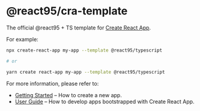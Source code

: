 # @react95/cra-template

The official @react95 + TS template for [Create React App](https://github.com/facebook/create-react-app).

For example:

```sh
npx create-react-app my-app --template @react95/typescript

# or

yarn create react-app my-app --template @react95/typescript
```

For more information, please refer to:

- [Getting Started](https://create-react-app.dev/docs/getting-started) – How to create a new app.
- [User Guide](https://create-react-app.dev) – How to develop apps bootstrapped with Create React App.

